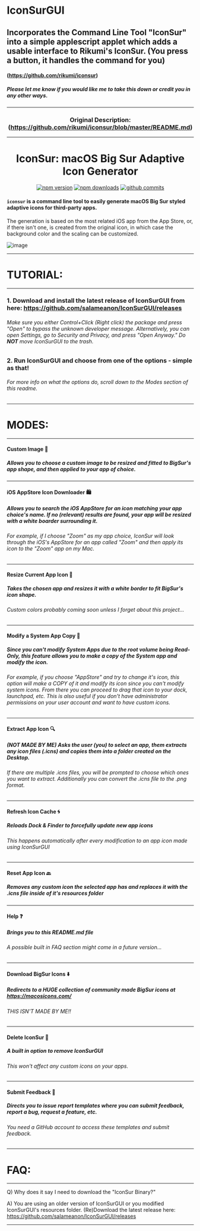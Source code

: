 # IconSurGUI

## Incorporates the Command Line Tool "IconSur" into a simple applescript applet which adds a usable interface to Rikumi's IconSur. (You press a button, it handles the command for you)

#### (https://github.com/rikumi/iconsur)

##### Please let me know if you would like me to take this down or credit you in any other ways.

<span align="center">

---

### Original Description: (https://github.com/rikumi/iconsur/blob/master/README.md)

---

# IconSur: macOS Big Sur Adaptive Icon Generator

<a href="https://www.npmjs.com/package/iconsur"><img title="npm version" src="https://badgen.net/npm/v/iconsur" ></a>
<a href="https://www.npmjs.com/package/iconsur"><img title="npm downloads" src="https://badgen.net/npm/dt/iconsur" ></a>
<a href="https://github.com/rikumi/iconsur/commit"><img title="github commits" src="https://badgen.net/github/last-commit/rikumi/iconsur" ></a>

</p>

</span>

#### `iconsur` is a command line tool to easily generate macOS Big Sur styled adaptive icons for third-party apps.

The generation is based on the most related iOS app from the App Store, or, if there isn't one, is created from the original icon, in which case the background color and the scaling can be customized.

![image](https://user-images.githubusercontent.com/5051300/85926574-ebfb9d80-b8d2-11ea-836b-28e38d1f3447.png)

---

# TUTORIAL:

---

### 1. Download and install the latest release of IconSurGUI from here: https://github.com/salameanon/IconSurGUI/releases

###### Make sure you either Control+Click (Right click) the package and press "Open" to bypass the unknown developer message. Alternatively, you can open Settings, go to Security and Privacy, and press "Open Anyway." Do **NOT** move IconSurGUI to the trash.

### 2. Run IconSurGUI and choose from one of the options - simple as that!

###### For more info on what the options do, scroll down to the *Modes* section of this readme.

---

# MODES:

---

#### Custom Image 📁 
##### Allows you to choose a custom image to be resized and fitted to BigSur's app shape, and then applied to your app of choice.

---

#### iOS AppStore Icon Downloader 🛍
##### Allows you to search the iOS AppStore for an icon matching your app choice's name. If no (relevant) results are found, your app will be resized with a white boarder surrounding it.
###### For example, if I choose "Zoom" as my app choice, IconSur will look through the iOS's AppStore for an app called "Zoom" and then apply its icon to the "Zoom" app on my Mac.

---

#### Resize Current App Icon 🤏
##### Takes the chosen app and resizes it with a white border to fit BigSur's icon shape. 
###### Custom colors probably coming soon unless I forget about this project...

---

#### Modify a System App Copy 📝
##### Since you can't modify System Apps due to the root volume being Read-Only, this feature allows you to make a copy of the System app and modify the icon.
###### For example, if you choose "AppStore" and try to change it's icon, this option will make a COPY of it and modify its icon since you can't modify system icons. From there you can proceed to drag that icon to your dock, launchpad, etc. This is also useful if you don't have administrator permissions on your user account and want to have custom icons.

---

#### Extract App Icon 🔍
##### (NOT MADE BY ME) Asks the user (you) to select an app, them extracts any icon files (.icns) and copies them into a folder created on the Desktop.
###### If there are multiple .icns files, you will be prompted to choose which ones you want to extract. Additionally you can convert the .icns file to the .png format.

---

#### Refresh Icon Cache 🌀
##### Reloads Dock & Finder to forcefully update new app icons
###### This happens automatically after every modification to an app icon made using IconSurGUI

---

#### Reset App Icon 🔙
##### Removes any custom icon the selected app has and replaces it with the .icns file inside of it's resources folder

---

#### Help ❓
##### Brings you to this README.md file
###### A possible built in FAQ section might come in a future version...

---

#### Download BigSur Icons ⬇️
##### Redirects to a HUGE collection of community made BigSur icons at https://macosicons.com/
###### THIS ISN'T MADE BY ME!!

---

#### Delete IconSur 🚫
##### A built in option to remove IconSurGUI
###### This won't affect any custom icons on your apps.

---

#### Submit Feedback 📩
##### Directs you to issue report templates where you can submit feedback, report a bug, request a feature, etc.
###### You need a GitHub account to access these templates and submit feedback.

---

# FAQ:

---

Q) Why does it say I need to download the "IconSur Binary?"

A) You are using an older version of IconSurGUI or you modified IconSurGUI's resources folder. (Re)Download the latest release here: https://github.com/salameanon/IconSurGUI/releases

---
